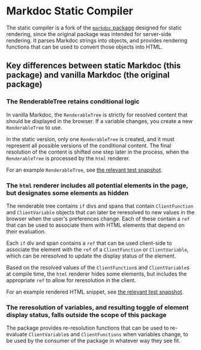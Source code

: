# Markdoc Static Compiler

The static compiler is a fork of the [`markdoc` package][1] designed for static rendering, since the original package was intended for server-side rendering. It parses Markdoc strings into objects, and provides rendering functions that can be used to convert those objects into HTML.

## Key differences between static Markdoc (this package) and vanilla Markdoc (the original package)

### The RenderableTree retains conditional logic

In vanilla Markdoc, the `RenderableTree` is strictly for resolved content that should be displayed in the browser. If a variable changes, you create a new `RenderableTree` to use.

In the static version, only one `RenderableTree` is created, and it must represent all possible versions of the conditional content. The final resolution of the content is shifted one step later in the process, when the `RenderableTree` is processed by the `html` renderer.

For an example `RenderableTree`, see [the relevant test snapshot][2].

### The `html` renderer includes all potential elements in the page, but designates some elements as hidden

The renderable tree contains `if` divs and spans that contain `ClientFunction` and `ClientVariable` objects that can later be reresolved to new values in the browser when the user's preferences change. Each of these contain a `ref` that can be used to associate them with HTML elements that depend on their evaluation.

Each `if` div and span contains a `ref` that can be used client-side to associate the element with the `ref` of a `ClientFunction` or `ClientVariable`, which can be reresolved to update the display status of the element.

Based on the resolved values of the `ClientFunction`s and `ClientVariable`s at compile time, the `html` renderer hides some elements, but includes the appropriate `ref` to allow for reresolution in the client.

For an example rendered HTML snippet, see [the relevant test snapshot][3].

### The reresolution of variables, and resulting toggle of element display status, falls outside the scope of this package

The package provides re-resolution functions that can be used to re-evaluate `ClientVariable`s and `ClientFunctions` when variables change, to be used by the consumer of the package in whatever way they see fit.

[1]: https://github.com/markdoc/markdoc
[2]: ./test/__snapshots__/renderableTree.snap.json
[3]: ./test/__snapshots__/renderedHtml.snap.html